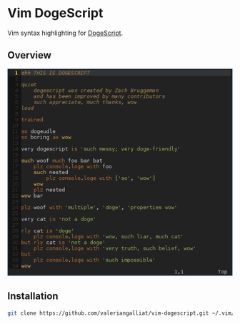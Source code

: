 Vim DogeScript
==============

Vim syntax highlighting for [DogeScript](https://github.com/remixz/dogescript).

Overview
--------

![Vim DogeScript](screenshot.png)

Installation
------------

```sh
git clone https://github.com/valeriangalliat/vim-dogescript.git ~/.vim/bundle/dogescript
```
